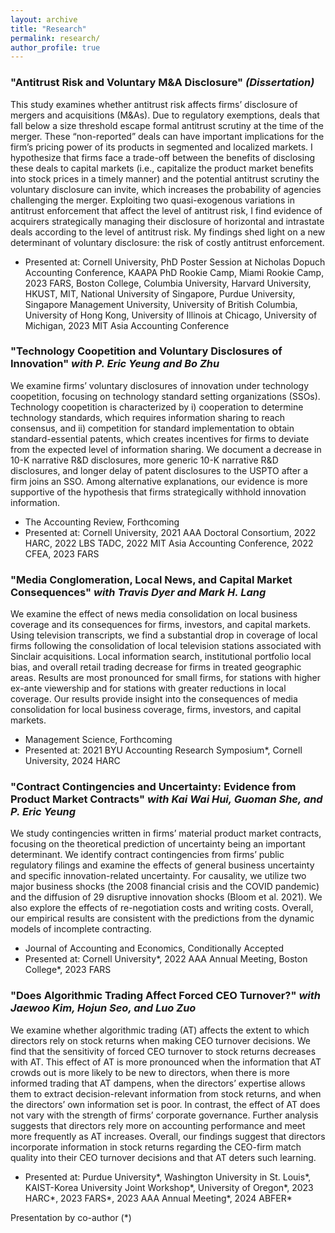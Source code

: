 ```yaml
---
layout: archive
title: "Research"
permalink: research/
author_profile: true
---
```


### <a style="text-decoration:none" href="https://papers.ssrn.com/sol3/papers.cfm?abstract_id=4381331">"Antitrust Risk and Voluntary M&A Disclosure"</a> <em>(Dissertation)</em>
This study examines whether antitrust risk affects firms’ disclosure of mergers and acquisitions (M&As). Due to regulatory exemptions, deals that fall below a size threshold escape formal antitrust scrutiny at the time of the merger. These “non-reported” deals can have important implications for the firm’s pricing power of its products in segmented and localized markets. I hypothesize that firms face a trade-off between the benefits of disclosing these deals to capital markets (i.e., capitalize the product market benefits into stock prices in a timely manner) and the potential antitrust scrutiny the voluntary disclosure can invite, which increases the probability of agencies challenging the merger. Exploiting two quasi-exogenous variations in antitrust enforcement that affect the level of antitrust risk, I find evidence of acquirers strategically managing their disclosure of horizontal and intrastate deals according to the level of antitrust risk. My findings shed light on a new determinant of voluntary disclosure: the risk of costly antitrust enforcement.
  * Presented at: Cornell University, PhD Poster Session at Nicholas Dopuch Accounting Conference, KAAPA PhD Rookie Camp, Miami Rookie Camp, 2023 FARS, Boston College, Columbia University, Harvard University, HKUST, MIT, National University of Singapore, Purdue University, Singapore Management University, University of British Columbia, University of Hong Kong, University of Illinois at Chicago, University of Michigan, 2023 MIT Asia Accounting Conference

### <a style="text-decoration:none" href="https://papers.ssrn.com/sol3/papers.cfm?abstract_id=4895065">"Technology Coopetition and Voluntary Disclosures of Innovation"</a> <em>with P. Eric Yeung and Bo Zhu</em>
We examine firms’ voluntary disclosures of innovation under technology coopetition, focusing on technology standard setting organizations (SSOs). Technology coopetition is characterized by i) cooperation to determine technology standards, which requires information sharing to reach consensus, and ii) competition for standard implementation to obtain standard-essential patents, which creates incentives for firms to deviate from the expected level of information sharing. We document a decrease in 10-K narrative R&D disclosures, more generic 10-K narrative R&D disclosures, and longer delay of patent disclosures to the USPTO after a firm joins an SSO. Among alternative explanations, our evidence is more supportive of the hypothesis that firms strategically withhold innovation information.
  * The Accounting Review, Forthcoming
  * Presented at: Cornell University, 2021 AAA Doctoral Consortium, 2022 HARC, 2022 LBS TADC, 2022 MIT Asia Accounting Conference, 2022 CFEA, 2023 FARS

### <a style="text-decoration:none" href="https://papers.ssrn.com/sol3/papers.cfm?abstract_id=4055618">"Media Conglomeration, Local News, and Capital Market Consequences"</a> <em>with Travis Dyer and Mark H. Lang</em>
We examine the effect of news media consolidation on local business coverage and its consequences for firms, investors, and capital markets. Using television transcripts, we find a substantial drop in coverage of local firms following the consolidation of local television stations associated with Sinclair acquisitions. Local information search, institutional portfolio local bias, and overall retail trading decrease for firms in treated geographic areas. Results are most pronounced for small firms, for stations with higher ex-ante viewership and for stations with greater reductions in local coverage. Our results provide insight into the consequences of media consolidation for local business coverage, firms, investors, and capital markets.
  * Management Science, Forthcoming
  * Presented at: 2021 BYU Accounting Research Symposium\*, Cornell University, 2024 HARC

### <a style="text-decoration:none" href="https://papers.ssrn.com/sol3/papers.cfm?abstract_id=4353111">"Contract Contingencies and Uncertainty: Evidence from Product Market Contracts"</a> <em>with Kai Wai Hui, Guoman She, and P. Eric Yeung</em>
We study contingencies written in firms’ material product market contracts, focusing on the theoretical prediction of uncertainty being an important determinant. We identify contract contingencies from firms’ public regulatory filings and examine the effects of general business uncertainty and specific innovation-related uncertainty. For causality, we utilize two major business shocks (the 2008 financial crisis and the COVID pandemic) and the diffusion of 29 disruptive innovation shocks (Bloom et al. 2021). We also explore the effects of re-negotiation costs and writing costs. Overall, our empirical results are consistent with the predictions from the dynamic models of incomplete contracting.
  * Journal of Accounting and Economics, Conditionally Accepted
  * Presented at: Cornell University\*, 2022 AAA Annual Meeting, Boston College\*, 2023 FARS

### <a style="text-decoration:none" href="https://papers.ssrn.com/sol3/papers.cfm?abstract_id=4202175">"Does Algorithmic Trading Affect Forced CEO Turnover?"</a> <em>with Jaewoo Kim, Hojun Seo, and Luo Zuo </em>
We examine whether algorithmic trading (AT) affects the extent to which directors rely on stock returns when making CEO turnover decisions. We find that the sensitivity of forced CEO turnover to stock returns decreases with AT. This effect of AT is more pronounced when the information that AT crowds out is more likely to be new to directors, when there is more informed trading that AT dampens, when the directors’ expertise allows them to extract decision-relevant information from stock returns, and when the directors’ own information set is poor. In contrast, the effect of AT does not vary with the strength of firms’ corporate governance. Further analysis suggests that directors rely more on accounting performance and meet more frequently as AT increases. Overall, our findings suggest that directors incorporate information in stock returns regarding the CEO-firm match quality into their CEO turnover decisions and that AT deters such learning.
  * Presented at: Purdue University\*, Washington University in St. Louis\*, KAIST-Korea University Joint Workshop\*, University of Oregon\*, 2023 HARC\*, 2023 FARS\*, 2023 AAA Annual Meeting\*, 2024 ABFER\*

Presentation by co-author (*)